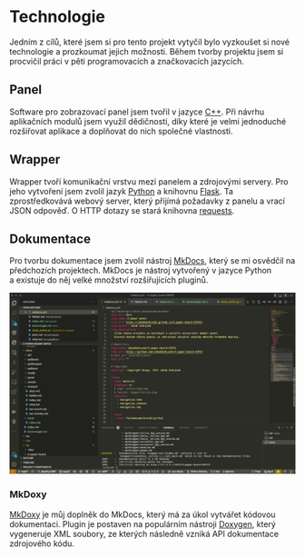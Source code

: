 # Technologie

Jedním z&nbsp;cílů, které jsem si pro tento projekt vytyčil bylo vyzkoušet si nové technologie a&nbsp;prozkoumat jejich možnosti.
Během tvorby projektu jsem si procvičil práci v&nbsp;pěti programovacích a&nbsp;značkovacích jazycích.

## Panel

Software pro zobrazovací panel jsem tvořil v&nbsp;jazyce [C++](https://en.wikipedia.org/wiki/C%2B%2B).
Při&nbsp;návrhu aplikačních modulů jsem využil dědičnosti, díky které je velmi jednoduché rozšiřovat aplikace a&nbsp;doplňovat do nich společné vlastnosti. 

## Wrapper

Wrapper tvoří komunikační vrstvu mezi panelem a&nbsp;zdrojovými servery.
Pro jeho vytvoření jsem zvolil jazyk [Python](https://www.python.org/) a&nbsp;knihovnu [Flask](https://flask.palletsprojects.com/).
Ta zprostředkovává webový server, který přijímá požadavky z&nbsp;panelu a&nbsp;vrací JSON odpověď.
O&nbsp;HTTP dotazy se stará knihovna [requests](https://docs.python-requests.org/en/master/).


## Dokumentace
Pro tvorbu dokumentace jsem zvolil nástroj [MkDocs](https://mkdocs.org/), který se mi osvědčil na předchozích projektech.
MkDocs je nástroj vytvořený v&nbsp;jazyce Python a&nbsp;existuje do něj velké množství rozšiřujících pluginů.

![](media/sw/dokumentace.png)

### MkDoxy

[MkDoxy]() je můj doplněk&nbsp;do MkDocs, který má za úkol vytvářet kódovou dokumentaci.
Plugin je postaven na populárním nástroji [Doxygen](https://www.doxygen.org/), který vygeneruje XML soubory, ze kterých následně vzniká API dokumentace zdrojového kódu.